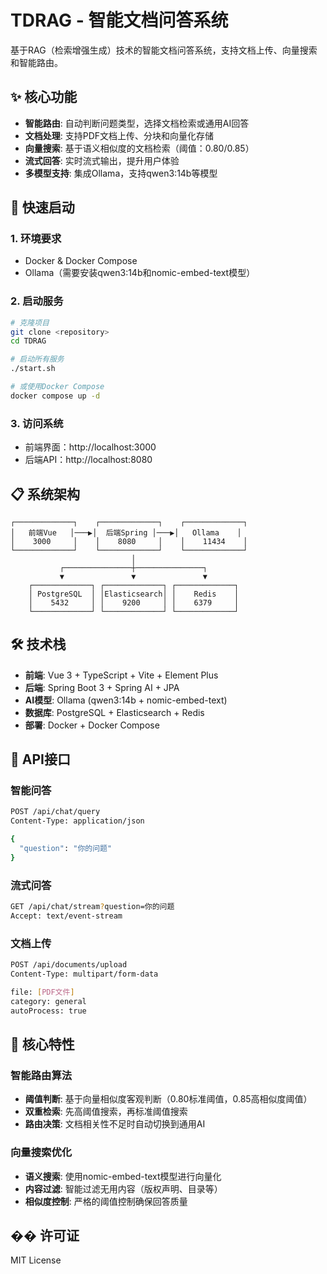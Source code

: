 # TDRAG - 智能文档问答系统

基于RAG（检索增强生成）技术的智能文档问答系统，支持文档上传、向量搜索和智能路由。

## ✨ 核心功能

- **智能路由**: 自动判断问题类型，选择文档检索或通用AI回答
- **文档处理**: 支持PDF文档上传、分块和向量化存储
- **向量搜索**: 基于语义相似度的文档检索（阈值：0.80/0.85）
- **流式回答**: 实时流式输出，提升用户体验
- **多模型支持**: 集成Ollama，支持qwen3:14b等模型

## 🚀 快速启动

### 1. 环境要求
- Docker & Docker Compose
- Ollama（需要安装qwen3:14b和nomic-embed-text模型）

### 2. 启动服务
```bash
# 克隆项目
git clone <repository>
cd TDRAG

# 启动所有服务
./start.sh

# 或使用Docker Compose
docker compose up -d
```

### 3. 访问系统
- 前端界面：http://localhost:3000
- 后端API：http://localhost:8080

## 📋 系统架构

```
┌─────────────┐    ┌─────────────┐    ┌─────────────┐
│   前端Vue   │───▶│  后端Spring │───▶│   Ollama    │
│    3000     │    │    8080     │    │    11434    │
└─────────────┘    └─────────────┘    └─────────────┘
                           │
           ┌───────────────┼───────────────┐
           ▼               ▼               ▼
    ┌─────────────┐ ┌─────────────┐ ┌─────────────┐
    │ PostgreSQL  │ │Elasticsearch│ │    Redis    │
    │    5432     │ │    9200     │ │    6379     │
    └─────────────┘ └─────────────┘ └─────────────┘
```

## 🛠️ 技术栈

- **前端**: Vue 3 + TypeScript + Vite + Element Plus
- **后端**: Spring Boot 3 + Spring AI + JPA
- **AI模型**: Ollama (qwen3:14b + nomic-embed-text)
- **数据库**: PostgreSQL + Elasticsearch + Redis
- **部署**: Docker + Docker Compose

## 📖 API接口

### 智能问答
```bash
POST /api/chat/query
Content-Type: application/json

{
  "question": "你的问题"
}
```

### 流式问答
```bash
GET /api/chat/stream?question=你的问题
Accept: text/event-stream
```

### 文档上传
```bash
POST /api/documents/upload
Content-Type: multipart/form-data

file: [PDF文件]
category: general
autoProcess: true
```

## 🎯 核心特性

### 智能路由算法
- **阈值判断**: 基于向量相似度客观判断（0.80标准阈值，0.85高相似度阈值）
- **双重检索**: 先高阈值搜索，再标准阈值搜索
- **路由决策**: 文档相关性不足时自动切换到通用AI

### 向量搜索优化
- **语义搜索**: 使用nomic-embed-text模型进行向量化
- **内容过滤**: 智能过滤无用内容（版权声明、目录等）
- **相似度控制**: 严格的阈值控制确保回答质量

## �� 许可证

MIT License 
